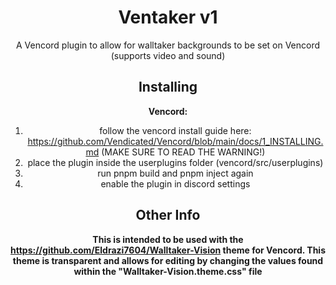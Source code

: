 <div align="center">

# Ventaker v1
A Vencord plugin to allow for walltaker backgrounds to be set on Vencord (supports video and sound)

## Installing

**Vencord:**

1. follow the vencord install guide here: https://github.com/Vendicated/Vencord/blob/main/docs/1_INSTALLING.md (MAKE SURE TO READ THE WARNING!)
2. place the plugin inside the userplugins folder (vencord/src/userplugins)
3. run pnpm build and pnpm inject again
4. enable the plugin in discord settings

## Other Info
**This is intended to be used with the https://github.com/Eldrazi7604/Walltaker-Vision theme for Vencord. This theme is transparent and allows for editing by changing the values found within the "Walltaker-Vision.theme.css" file**
